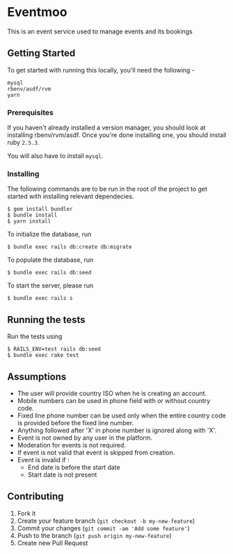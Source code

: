 # Eventmoo

This is an event service used to manage events and its bookings

## Getting Started

To get started with running this locally, you'll need the following -

```
mysql
rbenv/asdf/rvm
yarn
```

### Prerequisites

If you haven't already installed a version manager, you should look at installing rbenv/rvm/asdf. Once you're
done installing one, you should install ruby `2.5.3`.

You will also have to install `mysql`.

### Installing

The following commands are to be run in the root of the project to get started with installing relevant dependecies.

```
$ gem install bundler
$ bundle install
$ yarn install
```

To initialize the database, run

```
$ bundle exec rails db:create db:migrate
```
To populate the database, run

```
$ bundle exec rails db:seed
```

To start the server, please run

```
$ bundle exec rails s
```

## Running the tests

Run the tests using

```
$ RAILS_ENV=test rails db:seed
$ bundle exec rake test
```

## Assumptions

- The user will provide country ISO when he is creating an account.
- Mobile numbers can be used in phone field with or without country code.
- Fixed line phone number can be used only when the entire country code is provided before the fixed line number.
- Anything followed after 'X' in phone number is ignored along with 'X'.
- Event is not owned by any user in the platform.
- Moderation for events is not required.
- If event is not valid that event is skipped from creation.
- Event is invalid if :
  - End date is before the start date
  - Start date is not present

## Contributing

1. Fork it
2. Create your feature branch (`git checkout -b my-new-feature`)
3. Commit your changes (`git commit -am 'Add some feature'`)
4. Push to the branch (`git push origin my-new-feature`)
5. Create new Pull Request
